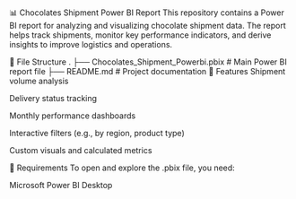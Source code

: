 📊 Chocolates Shipment Power BI Report
This repository contains a Power BI report for analyzing and visualizing chocolate shipment data. The report helps track shipments, monitor key performance indicators, and derive insights to improve logistics and operations.

📁 File Structure
.
├── Chocolates_Shipment_Powerbi.pbix  # Main Power BI report file
├── README.md                         # Project documentation
🚀 Features
Shipment volume analysis

Delivery status tracking

Monthly performance dashboards

Interactive filters (e.g., by region, product type)

Custom visuals and calculated metrics

🔧 Requirements
To open and explore the .pbix file, you need:

Microsoft Power BI Desktop
